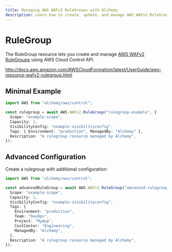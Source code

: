 ```yaml
---
title: Managing AWS WAFv2 RuleGroups with Alchemy
description: Learn how to create, update, and manage AWS WAFv2 RuleGroups using Alchemy Cloud Control.
---
```


# RuleGroup

The RuleGroup resource lets you create and manage [AWS WAFv2 RuleGroups](https://docs.aws.amazon.com/wafv2/latest/userguide/) using AWS Cloud Control API.

http://docs.aws.amazon.com/AWSCloudFormation/latest/UserGuide/aws-resource-wafv2-rulegroup.html

## Minimal Example

```ts
import AWS from "alchemy/aws/control";

const rulegroup = await AWS.WAFv2.RuleGroup("rulegroup-example", {
  Scope: "example-scope",
  Capacity: 1,
  VisibilityConfig: "example-visibilityconfig",
  Tags: { Environment: "production", ManagedBy: "Alchemy" },
  Description: "A rulegroup resource managed by Alchemy",
});
```

## Advanced Configuration

Create a rulegroup with additional configuration:

```ts
import AWS from "alchemy/aws/control";

const advancedRuleGroup = await AWS.WAFv2.RuleGroup("advanced-rulegroup", {
  Scope: "example-scope",
  Capacity: 1,
  VisibilityConfig: "example-visibilityconfig",
  Tags: {
    Environment: "production",
    Team: "DevOps",
    Project: "MyApp",
    CostCenter: "Engineering",
    ManagedBy: "Alchemy",
  },
  Description: "A rulegroup resource managed by Alchemy",
});
```

